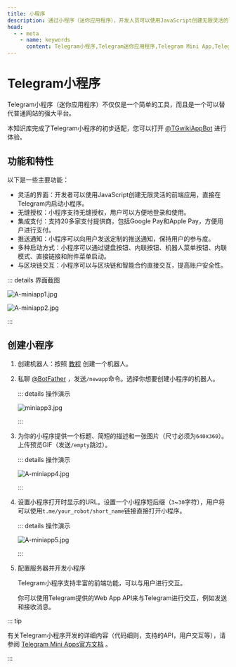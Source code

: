 ```yaml
---
title: 小程序
description: 通过小程序（迷你应用程序），开发人员可以使用JavaScript创建无限灵活的界面，这些界面可以在Telegram内启动，并且可以完全取代任何网站。访问TGwiki - Telegram知识库，了解更多Telegram使用技巧。
head:
  - - meta
    - name: keywords
      content: Telegram小程序,Telegram迷你应用程序,Telegram Mini App,Telegram Web App,TG小程序,TG迷你应用程序,TG Mini App,TG Web App,电报小程序,电报迷你应用程序,电报 Mini App,电报 Web App,Telegram功能,TGwiki,Telegram知识库
---
```



# Telegram小程序

Telegram小程序（迷你应用程序）不仅仅是一个简单的工具，而且是一个可以替代普通网站的强大平台。

本知识库完成了Telegram小程序的初步适配，您可以打开 [@TGwikiAppBot](https://t.me/TGwikiAppBot/tgwiki) 进行体验。

## 功能和特性

以下是一些主要功能：

- 灵活的界面：开发者可以使用JavaScript创建无限灵活的前端应用，直接在Telegram内启动小程序。
- 无缝授权：小程序支持无缝授权，用户可以方便地登录和使用。
- 集成支付：支持20多家支付提供商，包括Google Pay和Apple Pay，方便用户进行支付。
- 推送通知：小程序可以向用户发送定制的推送通知，保持用户的参与度。
- 多种启动方式：小程序可以通过键盘按钮、内联按钮、机器人菜单按钮、内联模式、直接链接和附件菜单启动。
- 与区块链交互：小程序可以与区块链和智能合约直接交互，提高账户安全性。

::: details 界面截图

![A-miniapp1.jpg](https://cdn.jsdelivr.net/gh/tgwiki/images/A/miniapp1.jpg)

![A-miniapp2.jpg](https://cdn.jsdelivr.net/gh/tgwiki/images/A/miniapp2.jpg)

:::

## 创建小程序

1. 创建机器人：按照 [教程](/tgwiki/createrobot) 创建一个机器人。

2. 私聊 [@BotFather](https://t.me/BotFather) ，发送`/newapp`命令。选择你想要创建小程序的机器人。

   ::: details 操作演示

   ![miniapp3.jpg](https://cdn.jsdelivr.net/gh/tgwiki/images/A/miniapp3.jpg)

   :::

3. 为你的小程序提供一个标题、简短的描述和一张图片（尺寸必须为`640`x`360`）。上传预览GIF（发送`/empty`跳过）。

   ::: details 操作演示

   ![A-miniapp4.jpg](https://cdn.jsdelivr.net/gh/tgwiki/images/A/miniapp4.jpg)

   :::

4. 设置小程序打开时显示的URL。设置一个小程序短后缀（`3`~`30`字符），用户将可以使用`t.me/your_robot/short_name`链接直接打开小程序。

   ::: details 操作演示

   ![A-miniapp5.jpg](https://cdn.jsdelivr.net/gh/tgwiki/images/A/miniapp5.jpg)

   :::

5. 配置服务器并开发小程序

   Telegram小程序支持丰富的前端功能，可以与用户进行交互。

   你可以使用Telegram提供的Web App API来与Telegram进行交互，例如发送和接收消息。

::: tip

有关Telegram小程序开发的详细内容（代码细则，支持的API，用户交互等），请参阅 [Telegram Mini Apps官方文档](https://core.telegram.org/bots/webapps) 。

:::
